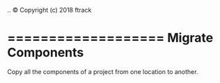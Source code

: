 ..
    :copyright: Copyright (c) 2018 ftrack

===================
Migrate Components
===================

Copy all the components of a project from one location to another.